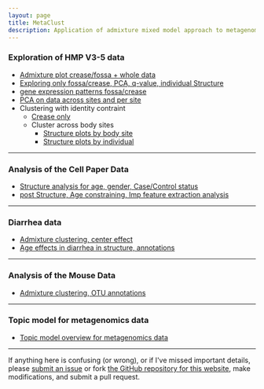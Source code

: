 ```yaml
---
layout: page
title: MetaClust
description: Application of admixture mixed model approach to metagenomic counts data
---
```



### Exploration of HMP V3-5 data

* [Admixture plot crease/fossa + whole data](project/hands_HMP/hands_data.html)
* [Exploring only fossa/crease, PCA, q-value, individual Structure](project/hands_HMP/explore_fossa_crease.html)
* [gene expression patterns fossa/crease](project/hands_HMP/fossa_crease_qtlcharts.html)
* [PCA on data across sites and per site](project/hands_HMP/pca_across_body.html)
* Clustering with identity contraint
	* [Crease only](project/hands_HMP/relational-topic-fit.html)
	* Cluster across body sites
		* [Structure plots by body site](project/hands_HMP/relational-topic-across-body.html)
		* [Structure plots by individual](project/hands_HMP/relational-topic-across-body-individual.html)

---

### Analysis of the Cell Paper Data

* [Structure analysis for age, gender, Case/Control status](project/cell_paper/cell_paper_analysis.html)
* [post Structure, Age constraining, Imp feature extraction analysis](project/cell_paper/post_structure_analysis.html)

---

### Diarrhea data

* [Admixture clustering, center effect](project/diarrhea-2015-09-10.html)
* [Age effects in diarrhea in structure, annotations](project/diarrhea_data_analysis_2015-10-07.html)

---

### Analysis of the Mouse Data

* [Admixture clustering, OTU annotations](project/mouse_data_analysis.html)


---

### Topic model for metagenomics data

* [Topic model overview for metagenomics data](project/metagenome_Topics.pdf)

---

If anything here is confusing (or wrong), or if I've missed
important details, please
[submit an issue](https://github.com/kkdey/metagenomics/issues) or fork [the GitHub repository for this website](http://github.com/kkdey/metagenomics),
make modifications, and submit a pull request.

